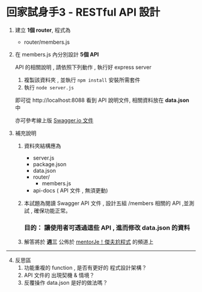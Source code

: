 # 回家試身手3 - RESTful API 設計

1. 建立 **1個 router**, 程式為 
    - router/members.js

2. 在 members.js 內分別設計 **5個 API**

   API 的相關說明 , 請依照下列動作 , 執行好 express server

    1) 複製該資料夾 , 並執行 ``` npm install ``` 安裝所需套件
    2) 執行 ``` node server.js ``` 

   即可從 http://localhost:8088 看到 API 說明文件, 相關資料放在 **data.json** 中 
        
   亦可參考線上版 [Swagger.io 文件](https://reurl.cc/NZkVD6)

3. 補充說明 
    1) 資料夾結構應為
        - server.js
        - package.json
        - data.json
        - router/
          - members.js
        - api-docs  ( API 文件 , 無須更動)

    2) 本試題為閱讀 Swagger API 文件 , 設計五組 /members 相關的 API ,並測試 , 確保功能正常。 

       <h3>目的： 讓使用者可透過這些 API , 進而修改 data.json 的資料</h3>
       
    3) 解答將於 **週三** 公佈於 [mentorJe！傑夫尬程式](https://reurl.cc/kL6bLK) 的頻道上

---

4. 反思區
    1) 功能重複的 function , 是否有更好的 程式設計架構？
    2) API 文件的 出現契機 & 情境？
    3) 反覆操作 data.json 是好的做法嗎？